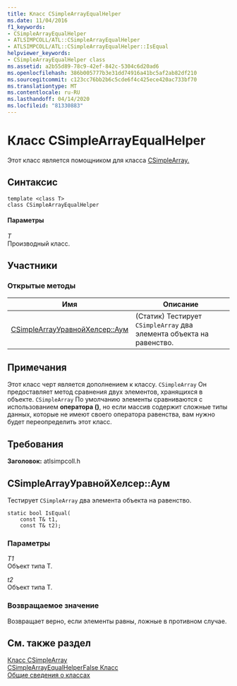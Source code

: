```yaml
---
title: Класс CSimpleArrayEqualHelper
ms.date: 11/04/2016
f1_keywords:
- CSimpleArrayEqualHelper
- ATLSIMPCOLL/ATL::CSimpleArrayEqualHelper
- ATLSIMPCOLL/ATL::CSimpleArrayEqualHelper::IsEqual
helpviewer_keywords:
- CSimpleArrayEqualHelper class
ms.assetid: a2b55d89-78c9-42ef-842c-5304c6d20ad6
ms.openlocfilehash: 386b005777b3e31dd74916a41bc5af2ab82df210
ms.sourcegitcommit: c123cc76bb2b6c5cde6f4c425ece420ac733bf70
ms.translationtype: MT
ms.contentlocale: ru-RU
ms.lasthandoff: 04/14/2020
ms.locfileid: "81330883"
---
```

# <a name="csimplearrayequalhelper-class"></a>Класс CSimpleArrayEqualHelper

Этот класс является помощником для класса [CSimpleArray.](../../atl/reference/csimplearray-class.md)

## <a name="syntax"></a>Синтаксис

```
template <class T>
class CSimpleArrayEqualHelper
```

#### <a name="parameters"></a>Параметры

*T*<br/>
Производный класс.

## <a name="members"></a>Участники

### <a name="public-methods"></a>Открытые методы

|Имя|Описание|
|----------|-----------------|
|[CSimpleArrayУравнойХелсер::Аум](#isequal)|(Статик) Тестирует `CSimpleArray` два элемента объекта на равенство.|

## <a name="remarks"></a>Примечания

Этот класс черт является дополнением к классу. `CSimpleArray` Он предоставляет метод сравнения двух элементов, хранящихся в объекте. `CSimpleArray` По умолчанию элементы сравниваются с использованием **оператора ()**, но если массив содержит сложные типы данных, которые не имеют своего оператора равенства, вам нужно будет переопределить этот класс.

## <a name="requirements"></a>Требования

**Заголовок:** atlsimpcoll.h

## <a name="csimplearrayequalhelperisequal"></a><a name="isequal"></a>CSimpleArrayУравнойХелсер::Аум

Тестирует `CSimpleArray` два элемента объекта на равенство.

```
static bool IsEqual(
    const T& t1,
    const T& t2);
```

### <a name="parameters"></a>Параметры

*T1*<br/>
Объект типа T.

*t2*<br/>
Объект типа T.

### <a name="return-value"></a>Возвращаемое значение

Возвращает верно, если элементы равны, ложные в противном случае.

## <a name="see-also"></a>См. также раздел

[Класс CSimpleArray](../../atl/reference/csimplearray-class.md)<br/>
[CSimpleArrayEqualHelperFalse Класс](../../atl/reference/csimplearrayequalhelperfalse-class.md)<br/>
[Общие сведения о классах](../../atl/atl-class-overview.md)
